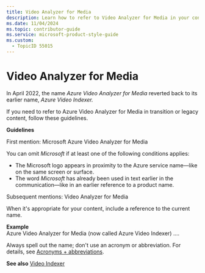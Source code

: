 ```yaml
---
title: Video Analyzer for Media
description: Learn how to refer to Video Analyzer for Media in your content.
ms.date: 11/04/2024
ms.topic: contributor-guide
ms.service: microsoft-product-style-guide
ms.custom:
  - TopicID 55015
---
```



# Video Analyzer for Media

In April 2022, the name *Azure Video Analyzer for Media* reverted back to its earlier name, *Azure Video Indexer.*

If you need to refer to Azure Video Analyzer for Media in transition or legacy content, follow these guidelines.

**Guidelines**

First mention: Microsoft Azure Video Analyzer for Media

You can omit *Microsoft* if at least one of the following conditions applies:

- The Microsoft logo appears in proximity to the Azure service name—like on the same screen or surface.
- The word *Microsoft* has already been used in text earlier in the communication—like in an earlier reference to a product name.

Subsequent mentions: Video Analyzer for Media

When it's appropriate for your content, include a reference to the current name.

**Example**  
Azure Video Analyzer for Media (now called Azure Video Indexer) .…

Always spell out the name; don't use an acronym or abbreviation. For details, see [Acronyms + abbreviations](~\acronyms-and-abbreviations.md).

**See also** [Video Indexer](~\a_z_names_terms\v\video-indexer.md)

